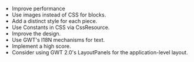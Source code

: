 * Improve performance
* Use images instead of CSS for blocks.
* Add a distinct style for each piece.
* Use Constants in CSS via CssResource.
* Improve the design.
* Use GWT's I18N mechanisms for text.
* Implement a high score.
* Consider using GWT 2.0's LayoutPanels for the application-level layout.